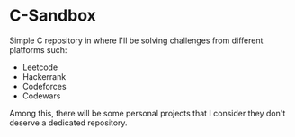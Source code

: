 # C-Sandbox

Simple C repository in where I'll be solving challenges from different platforms such:

- Leetcode
- Hackerrank
- Codeforces
- Codewars

Among this, there will be some personal projects that I consider they don't deserve a dedicated repository.
